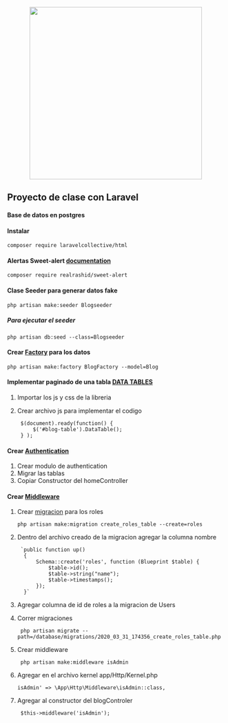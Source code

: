 <p align="center"><img src="https://res.cloudinary.com/dtfbvvkyp/image/upload/v1566331377/laravel-logolockup-cmyk-red.svg" width="400"></p>

## Proyecto de clase con Laravel

#### Base de datos en postgres
#### Instalar
    composer require laravelcollective/html
#### Alertas Sweet-alert [documentation](https://realrashid.github.io/sweet-alert/install)  
    composer require realrashid/sweet-alert
#### Clase Seeder para generar datos fake
    php artisan make:seeder Blogseeder
##### Para ejecutar el seeder
    php artisan db:seed --class=Blogseeder
#### Crear [Factory](https://laravel.com/docs/6.x/database-testing#writing-factories) para los datos
    php artisan make:factory BlogFactory --model=Blog
#### Implementar paginado de una tabla [DATA TABLES](https://datatables.net/)
1. Importar los js y css de la libreria 
2. Crear archivo js para implementar el codigo

        $(document).ready(function() {
            $('#blog-table').DataTable();
        } );
#### Crear [Authentication](https://laravel.com/docs/5.7/authentication#introduction-database-considerations)

1. Crear modulo de authentication
2. Migrar las tablas 
3. Copiar Constructor del homeController

#### Crear [Middleware](https://laravel.com/docs/7.x/middleware#introduction)
1. Crear [migracion](https://laravel.com/docs/7.x/migrations) para los roles 

    `php artisan make:migration create_roles_table --create=roles`
2. Dentro del archivo creado de la migracion agregar la columna nombre
    
        `public function up()
         {
             Schema::create('roles', function (Blueprint $table) {
                 $table->id();
                 $table->string("name");
                 $table->timestamps();
             });
         }`
3. Agregar columna de id de roles a la migracion de Users
4. Correr migraciones

        php artisan migrate --path=/database/migrations/2020_03_31_174356_create_roles_table.php
        
5. Crear middleware
        
        php artisan make:middleware isAdmin        
6. Agregar en el archivo kernel app/Http/Kernel.php

      `isAdmin' => \App\Http\Middleware\isAdmin::class,`
      
7. Agregar al constructor del blogControler
    
        $this->middleware('isAdmin');
    




    
